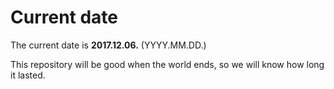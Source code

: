 # Current date

The current date is **2017.12.06.** (YYYY.MM.DD.)

This repository will be good when the world ends, so we will know how long it lasted.